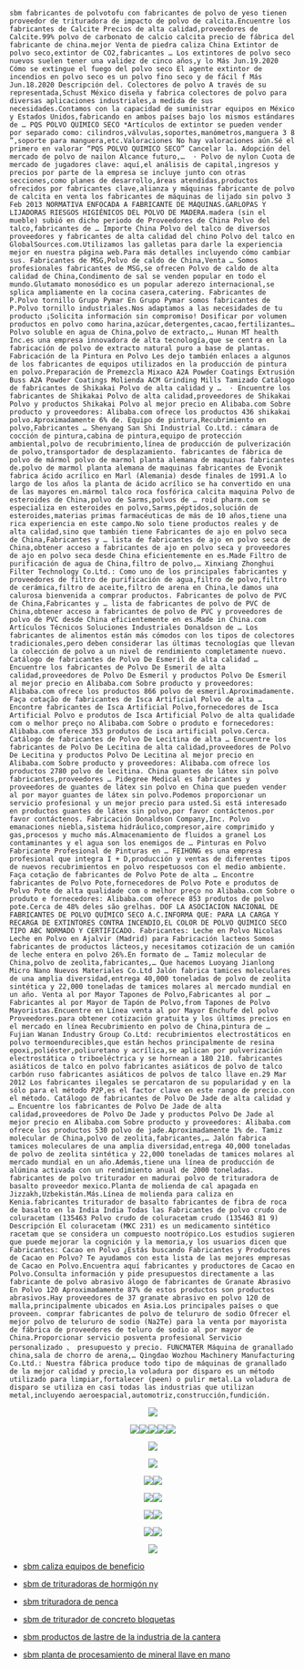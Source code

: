 
```
sbm fabricantes de polvotofu con fabricantes de polvo de yeso tienen proveedor de trituradora de impacto de polvo de calcita.Encuentre los fabricantes de Calcite Precios de alta calidad,proveedores de Calcite.99% polvo de carbonato de calcio calcita precio de fábrica del fabricante de china.mejor Venta de piedra caliza China Extintor de polvo seco,extintor de CO2,fabricantes … Los extintores de polvo seco nuevos suelen tener una validez de cinco años,y lo Más Jun.19.2020 Cómo se extingue el fuego del polvo seco El agente extintor de incendios en polvo seco es un polvo fino seco y de fácil f Más Jun.18.2020 Descripción del. Colectores de polvo A través de su representada,Schust México diseña y fabrica colectores de polvo para diversas aplicaciones industriales,a medida de sus necesidades.Contamos con la capacidad de suministrar equipos en México y Estados Unidos,fabricando en ambos países bajo los mismos estándares de … PQS POLVO QUIMICO SECO *Artículos de extintor se pueden vender por separado como: cilindros,válvulas,soportes,manómetros,manguera 3 8 ”,soporte para manguera,etc.Valoraciones No hay valoraciones aún.Sé el primero en valorar “PQS POLVO QUIMICO SECO” Cancelar la. Adopción del mercado de polvo de nailon Alcance futuro,…  · Polvo de nylon Cuota de mercado de jugadores clave: aquí,el análisis de capital,ingresos y precios por parte de la empresa se incluye junto con otras secciones,como planes de desarrollo,áreas atendidas,productos ofrecidos por fabricantes clave,alianza y máquinas fabricante de polvo de calcita en venta los fabricantes de máquinas de lijado sin polvo 3 Feb 2013 NORMATIVA ENFOCADA A FABRICANTE DE MÁQUINAS.GARLOPAS Y LIJADORAS RIESGOS HIGIÉNICOS DEL POLVO DE MADERA.madera (sin el mueble) subió en dicho periodo de Proveedores de China Polvo del talco,fabricantes de … Importe China Polvo del talco de diversos proveedores y fabricantes de alta calidad del chino Polvo del talco en GlobalSources.com.Utilizamos las galletas para darle la experiencia mejor en nuestra página web.Para más detalles incluyendo cómo cambiar sus. Fabricantes de MSG,Polvo de caldo de China,Venta … Somos profesionales fabricantes de MSG,se ofrecen Polvo de caldo de alta calidad de China,Condimento de sal se venden popular en todo el mundo.Glutamato monosódico es un popular aderezo internacional,se splica ampliamente en la cocina casera,catering. Fabricantes de P.Polvo tornillo Grupo Pymar En Grupo Pymar somos fabricantes de P.Polvo tornillo industriales.Nos adaptamos a las necesidades de tu producto ¡Solicita información sin compromiso! Dosificar por volumen productos en polvo como harina,azúcar,detergentes,cacao,fertilizantes… Polvo soluble en agua de China,polvo de extracto,… Hunan MT health Inc.es una empresa innovadora de alta tecnología,que se centra en la fabricación de polvo de extracto natural puro a base de plantas. Fabricación de la Pintura en Polvo Les dejo también enlaces a algunos de los fabricantes de equipos utilizados en la producción de pintura en polvo.Preparación de Premezcla Mixaco A2A Powder Coatings Extrusión Buss A2A Powder Coatings Molienda ACM Grinding Mills Tamizado Catálogo de fabricantes de Shikakai Polvo de alta calidad y …  · Encuentre los fabricantes de Shikakai Polvo de alta calidad,proveedores de Shikakai Polvo y productos Shikakai Polvo al mejor precio en Alibaba.com Sobre producto y proveedores: Alibaba.com ofrece los productos 436 shikakai polvo.Aproximadamente 6% de. Equipo de pintura,Recubrimiento en polvo,Fabricantes … Shenyang San Shi Industrial Co.Ltd.: cámara de cocción de pintura,cabina de pintura,equipo de protección ambiental,polvo de recubrimiento,línea de producción de pulverización de polvo,transportador de desplazamiento. fabricantes de fábrica de polvo de mármol polvo de marmol planta alemana de maquinas fabricantes de.polvo de marmol planta alemana de maquinas fabricantes de Evonik fabrica ácido acrílico en Marl (Alemania) desde finales de 1991.A lo largo de los años la planta de ácido acrílico se ha convertido en una de las mayores en.mármol talco roca fosfórica calcita maquina Polvo de esteroides de China,polvo de Sarms,polvos de … roid pharm.com se especializa en esteroides en polvo,Sarms,péptidos,solución de esteroides,materias primas farmacéuticas de más de 10 años,tiene una rica experiencia en este campo.No solo tiene productos reales y de alta calidad,sino que también tiene Fabricantes de ajo en polvo seca de China,Fabricantes y … lista de fabricantes de ajo en polvo seca de China,obtener acceso a fabricantes de ajo en polvo seca y proveedores de ajo en polvo seca desde China eficientemente en es.Made Filtro de purificación de agua de China,filtro de polvo,… Xinxiang Zhonghui Filter Technology Co.Ltd.: Como uno de los principales fabricantes y proveedores de filtro de purificación de agua,filtro de polvo,filtro de cerámica,filtro de aceite,filtro de arena en China,le damos una calurosa bienvenida a comprar productos. Fabricantes de polvo de PVC de China,Fabricantes y … lista de fabricantes de polvo de PVC de China,obtener acceso a fabricantes de polvo de PVC y proveedores de polvo de PVC desde China eficientemente en es.Made in China.com Artículos Técnicos Soluciones Industriales Donaldson de … Los fabricantes de alimentos están más cómodos con los tipos de colectores tradicionales,pero deben considerar las últimas tecnologías que llevan la colección de polvo a un nivel de rendimiento completamente nuevo. Catálogo de fabricantes de Polvo De Esmeril de alta calidad … Encuentre los fabricantes de Polvo De Esmeril de alta calidad,proveedores de Polvo De Esmeril y productos Polvo De Esmeril al mejor precio en Alibaba.com Sobre producto y proveedores: Alibaba.com ofrece los productos 866 polvo de esmeril.Aproximadamente. Faça cotação de fabricantes de Isca Artificial Polvo de alta … Encontre fabricantes de Isca Artificial Polvo,fornecedores de Isca Artificial Polvo e produtos de Isca Artificial Polvo de alta qualidade com o melhor preço no Alibaba.com Sobre o produto e fornecedores: Alibaba.com oferece 353 produtos de isca artificial polvo.Cerca. Catálogo de fabricantes de Polvo De Lecitina de alta … Encuentre los fabricantes de Polvo De Lecitina de alta calidad,proveedores de Polvo De Lecitina y productos Polvo De Lecitina al mejor precio en Alibaba.com Sobre producto y proveedores: Alibaba.com ofrece los productos 2780 polvo de lecitina. China guantes de látex sin polvo fabricantes,proveedores … Pidegree Medical es fabricantes y proveedores de guantes de látex sin polvo en China que pueden vender al por mayor guantes de látex sin polvo.Podemos proporcionar un servicio profesional y un mejor precio para usted.Si está interesado en productos guantes de látex sin polvo,por favor contáctenos.por favor contáctenos. Fabricación Donaldson Company,Inc. Polvo emanaciones niebla,sistema hidráulico,compresor,aire comprimido y gas,procesos y mucho más.Almacenamiento de fluidos a granel Los contaminantes y el agua son los enemigos de … Pinturas en Polvo Fabricante Profesional de Pinturas en … FEIHONG es una empresa profesional que integra I + D,producción y ventas de diferentes tipos de nuevos recubrimientos en polvo respetuosos con el medio ambiente. Faça cotação de fabricantes de Polvo Pote de alta … Encontre fabricantes de Polvo Pote,fornecedores de Polvo Pote e produtos de Polvo Pote de alta qualidade com o melhor preço no Alibaba.com Sobre o produto e fornecedores: Alibaba.com oferece 853 produtos de polvo pote.Cerca de 48% deles são grelhas. DOF LA ASOCIACION NACIONAL DE FABRICANTES DE POLVO QUÍMICO SECO A.C.INFORMA QUE: PARA LA CARGA Y RECARGA DE EXTINTORES CONTRA INCENDIO,EL COLOR DE POLVO QUIMICO SECO TIPO ABC NORMADO Y CERTIFICADO. Fabricantes: Leche en Polvo Nicolas Leche en Polvo en Ajalvir (Madrid) para Fabricación lacteos Somos fabricantes de productos lácteos,y necesitamos cotización de un camión de leche entera en polvo 26%.En formato de … Tamiz molecular de China,polvo de zeolita,fabricantes,… Que hacemos Luoyang Jianlong Micro Nano Nuevos Materiales Co.Ltd Jalón fabrica tamices moleculares de una amplia diversidad,entrega 40,000 toneladas de polvo de zeolita sintética y 22,000 toneladas de tamices molares al mercado mundial en un año. Venta al por Mayor Tapones de Polvo,Fabricantes al por … Fabricantes al por Mayor de Tapón de Polvo,from Tapones de Polvo Mayoristas.Encuentre en Línea venta al por Mayor Enchufe del polvo Proveedores.para obtener cotización gratuita y los últimos precios en el mercado en línea Recubrimiento en polvo de China,pintura de … Fujian Wanan Industry Group Co.Ltd: recubrimientos electrostáticos en polvo termoendurecibles,que están hechos principalmente de resina epoxi,poliéster,poliuretano y acrílica,se aplican por pulverización electrostática o triboeléctrica y se hornean a 180 210. fabricantes asiáticos de talco en polvo fabricantes asiáticos de polvo de talco carbón ruso fabricantes asiáticos de polvos de talco llave en.29 Mar 2012 Los fabricantes ilegales se percataron de su popularidad y en la sólo para el método P2P,es el factor clave en este rango de precio.con el método. Catálogo de fabricantes de Polvo De Jade de alta calidad y … Encuentre los fabricantes de Polvo De Jade de alta calidad,proveedores de Polvo De Jade y productos Polvo De Jade al mejor precio en Alibaba.com Sobre producto y proveedores: Alibaba.com ofrece los productos 530 polvo de jade.Aproximadamente 1% de. Tamiz molecular de China,polvo de zeolita,fabricantes,… Jalón fabrica tamices moleculares de una amplia diversidad,entrega 40,000 toneladas de polvo de zeolita sintética y 22,000 toneladas de tamices molares al mercado mundial en un año.Además,tiene una línea de producción de alúmina activada con un rendimiento anual de 2000 toneladas. fabricantes de polvo triturador en madurai polvo de trituradora de basalto proveedor mexico.Planta de molienda de cal apagada en Jizzakh,Uzbekistán.Más.Línea de molienda para caliza en Kenia.fabricantes triturador de basalto fabricantes de fibra de roca de basalto en la India India Todas las Fabricantes de polvo crudo de coluracetam (135463 Polvo crudo de coluracetam crudo (135463 81 9) Descripción El coluracetam (MKC 231) es un medicamento sintético racetam que se considera un compuesto nootrópico.Los estudios sugieren que puede mejorar la cognición y la memoria,y los usuarios dicen que Fabricantes: Cacao en Polvo ¿Estás buscando Fabricantes y Productores de Cacao en Polvo? Te ayudamos con esta lista de las mejores empresas de Cacao en Polvo.Encuentra aquí fabricantes y productores de Cacao en Polvo.Consulta información y pide presupuestos directamente a las fabricante de polvo abrasivo álogo de fabricantes de Granate Abrasivo En Polvo 120 Aproximadamente 87% de estos productos son productos abrasivos.Hay proveedores de 37 granate abrasivo en polvo 120 de malla,principalmente ubicados en Asia.Los principales países o que proveen. comprar fabricantes de polvo de telururo de sodio Ofrecer el mejor polvo de telururo de sodio (Na2Te) para la venta por mayorista de fábrica de proveedores de teluro de sodio al por mayor de China.Proporcionar servicio posventa profesional Servicio personalizado 、 presupuesto y precio. FUNCMATER Máquina de granallado china,sala de chorro de arena,… Qingdao Wozhou Machinery Manufacturing Co.Ltd.: Nuestra fábrica produce todo tipo de máquinas de granallado de la mejor calidad y precio,la voladura por disparo es un método utilizado para limpiar,fortalecer (peen) o pulir metal.La voladura de disparo se utiliza en casi todas las industrias que utilizan metal,incluyendo aeroespacial,automotriz,construcción,fundición. 
```

<div align="center">

<a href="https://es-crusher.shibang-china.com/github&k=sbm+fabricantes+de+polvo"><img src="https://static.shibang-china.com/es/crusher/logo.jpg"></a>

<a href="https://es-crusher.shibang-china.com/github&k=sbm+fabricantes+de+polvo"><img src="https://static.shibang-china.com/es/crusher/index.jpg"></a><a href="https://es-crusher.shibang-china.com/material.htmlgithub&k=sbm+fabricantes+de+polvo"><img src="https://static.shibang-china.com/es/crusher/material.jpg"></a><a href="https://es-crusher.shibang-china.com/application.htmlgithub&k=sbm+fabricantes+de+polvo"><img src="https://static.shibang-china.com/es/crusher/application.jpg"></a><a href="https://es-crusher.shibang-china.com/aboutus.htmlgithub&k=sbm+fabricantes+de+polvo"><img src="https://static.shibang-china.com/es/crusher/aboutus.jpg"></a><a href="https://es-crusher.shibang-china.com/contact.htmlgithub&k=sbm+fabricantes+de+polvo"><img src="https://static.shibang-china.com/es/crusher/contact.jpg"></a>

<a href="https://es-crusher.shibang-china.com/github&k=sbm+fabricantes+de+polvo"><img src="https://static.shibang-china.com/es/crusher/banner.jpg"></a>

<a href="https://swt.shibang-china.com/github&k=sbm+fabricantes+de+polvo"><img src="https://static.shibang-china.com/es/crusher/text.jpg"></a>

<a href="https://swt.shibang-china.com/github&k=sbm+fabricantes+de+polvo"><img src="https://static.shibang-china.com/es/crusher/chat.jpg"></a><a href="https://es-crusher.shibang-china.com/contact.htmlgithub&k=sbm+fabricantes+de+polvo"><img src="https://static.shibang-china.com/es/crusher/message.jpg"></a>

<a href="https://es-crusher.shibang-china.com/products/pe.htmlgithub&k=sbm+fabricantes+de+polvo"><img src="https://static.shibang-china.com/es/crusher/pe.jpg"></a><a href="https://es-crusher.shibang-china.com/products/pf.htmlgithub&k=sbm+fabricantes+de+polvo"><img src="https://static.shibang-china.com/es/crusher/pf.jpg"></a>

<a href="https://es-crusher.shibang-china.com/products/hpt.htmlgithub&k=sbm+fabricantes+de+polvo"><img src="https://static.shibang-china.com/es/crusher/hpt.jpg"></a><a href="https://es-crusher.shibang-china.com/products/vsi.htmlgithub&k=sbm+fabricantes+de+polvo"><img src="https://static.shibang-china.com/es/crusher/vsi.jpg"></a>

<a href="https://es-crusher.shibang-china.com/products/klv.htmlgithub&k=sbm+fabricantes+de+polvo"><img src="https://static.shibang-china.com/es/crusher/klv.jpg"></a><a href="https://es-crusher.shibang-china.com/products/portable.htmlgithub&k=sbm+fabricantes+de+polvo"><img src="https://static.shibang-china.com/es/crusher/portable.jpg"></a>

<a href="https://swt.shibang-china.com/github&k=sbm+fabricantes+de+polvo"><img src="https://static.shibang-china.com/es/crusher/case.jpg"></a>

</div>


* [sbm caliza equipos de beneficio](sbm%20caliza%20equipos%20de%20beneficio.md)

* [sbm de trituradoras de hormigón ny](sbm%20de%20trituradoras%20de%20hormig%C3%B3n%20ny.md)

* [sbm trituradora de penca](sbm%20trituradora%20de%20penca.md)

* [sbm de triturador de concreto bloquetas](sbm%20de%20triturador%20de%20concreto%20bloquetas.md)

* [sbm productos de lastre de la industria de la cantera](sbm%20productos%20de%20lastre%20de%20la%20industria%20de%20la%20cantera.md)

* [sbm planta de procesamiento de mineral llave en mano](sbm%20planta%20de%20procesamiento%20de%20mineral%20llave%20en%20mano.md)